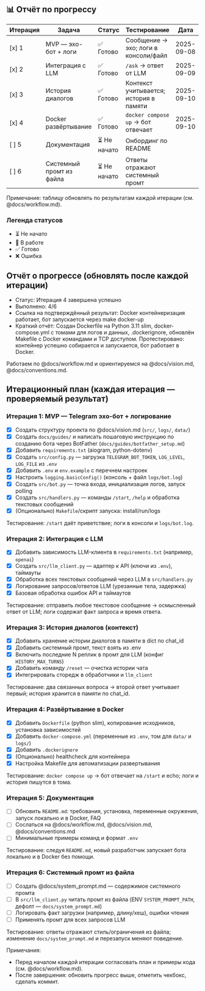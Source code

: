 ## 📊 Отчёт по прогрессу

| Итерация | Задача | Статус | Тестирование | Дата |
|----------|--------|--------|--------------|------|
| [x] 1 | MVP — эхо-бот + логи | ✅ Готово | Сообщение → эхо; логи в консоли/файл | 2025-09-08 |
| [x] 2 | Интеграция с LLM | ✅ Готово | `/ask` → ответ от LLM | 2025-09-09 |
| [x] 3 | История диалогов | ✅ Готово | Контекст учитывается; история в памяти | 2025-09-10 |
| [x] 4 | Docker развёртывание | ✅ Готово | `docker compose up` → бот отвечает | 2025-09-10 |
| [ ] 5 | Документация | ⏳ Не начато | Онбординг по README | |
| [ ] 6 | Системный промт из файла | ⏳ Не начато | Ответы отражают системный промт | |

Примечание: таблицу обновлять по результатам каждой итерации (см. @docs/workflow.md).

### Легенда статусов
- ⏳ Не начато
- 🔄 В работе  
- ✅ Готово
- ❌ Ошибка

## Отчёт о прогрессе (обновлять после каждой итерации)

- Статус: Итерация 4 завершена успешно
- Выполнено: 4/6
- Ссылка на подтверждённый результат: Docker контейнеризация работает, бот запускается через make docker-up
- Краткий отчёт: Создан Dockerfile на Python 3.11 slim, docker-compose.yml с томами для логов и данных, .dockerignore, обновлён Makefile с Docker командами и TCP доступом. Протестировано: контейнер успешно собирается и запускается, бот работает в Docker. 

Работаем по @docs/workflow.md и ориентируемся на @docs/vision.md, @docs/conventions.md.

## Итерационный план (каждая итерация — проверяемый результат)

### Итерация 1: MVP — Telegram эхо-бот + логирование
- [x] Создать структуру проекта по @docs/vision.md (`src/`, `logs/`, `data/`)
- [x] Создать `docs/guides/` и написать пошаговую инструкцию по созданию бота через BotFather (`docs/guides/botfather_setup.md`)
- [x] Добавить `requirements.txt` (aiogram, python-dotenv)
- [x] Создать `src/config.py` — загрузка `TELEGRAM_BOT_TOKEN`, `LOG_LEVEL`, `LOG_FILE` из `.env`
- [x] Добавить `.env` и `env.example` с перечнем настроек
- [x] Настроить `logging.basicConfig()` (консоль + файл `logs/bot.log`)
- [x] Создать `src/bot.py` — точка входа, инициализация логов, запуск polling
- [x] Создать `src/handlers.py` — команды `/start`, `/help` и обработка текстовых сообщений
- [x] (Опционально) `Makefile`/скрипт запуска: install/run/logs

Тестирование: `/start` даёт приветствие; логи в консоли и `logs/bot.log`.

### Итерация 2: Интеграция с LLM
- [x] Добавить зависимость LLM-клиента в `requirements.txt` (например, `openai`)
- [x] Создать `src/llm_client.py` — адаптер к API (ключи из `.env`), таймауты
- [x] Обработка всех текстовых сообщений через LLM в `src/handlers.py`
- [x] Логирование запросов/ответов LLM (урезанные тела, задержка)
- [x] Базовая обработка ошибок API и таймаутов

Тестирование: отправить любое текстовое сообщение → осмысленный ответ от LLM; логи содержат факт запроса и время ответа.

### Итерация 3: История диалогов (контекст)
- [x] Добавить хранение истории диалогов в памяти в dict по chat_id
- [x] Добавить системный промт, текст взять из .env
- [x] Включить последние N реплик в промт для LLM (конфиг `HISTORY_MAX_TURNS`)
- [x] Добавить команду `/reset` — очистка истории чата
- [x] Интегрировать сторедж в обработчики и `llm_client`

Тестирование: два связанных вопроса → второй ответ учитывает первый; история хранится в памяти по chat_id.

### Итерация 4: Развёртывание в Docker
- [x] Добавить `Dockerfile` (python slim), копирование исходников, установка зависимостей
- [x] Добавить `docker-compose.yml` (переменные из `.env`, том для `data/` и `logs/`)
- [x] Добавить `.dockerignore`
- [x] (Опционально) healthcheck для контейнера
- [x] Настройка Makefile для автоматизации развертывания

Тестирование: `docker compose up` → бот отвечает на `/start` и echo; логи и история пишутся в тома.

### Итерация 5: Документация
- [ ] Обновить `README.md`: требования, установка, переменные окружения, запуск локально и в Docker, FAQ
- [ ] Сослаться на @docs/workflow.md, @docs/vision.md, @docs/conventions.md
- [ ] Минимальные примеры команд и формат `.env`

Тестирование: следуя `README.md`, новый разработчик запускает бота локально и в Docker без помощи.

### Итерация 6: Системный промт из файла
- [ ] Создать @docs/system_prompt.md — содержимое системного промта
- [ ] В `src/llm_client.py` читать промт из файла (ENV `SYSTEM_PROMPT_PATH`, дефолт — `docs/system_prompt.md`)
- [ ] Логировать факт загрузки (например, длину/хеш), ошибки чтения
- [ ] Применять промт для всех запросов LLM

Тестирование: ответы отражают стиль/ограничения из файла; изменение `docs/system_prompt.md` и перезапуск меняют поведение.

Примечания:
- Перед началом каждой итерации согласовать план и примеры кода (см. @docs/workflow.md).
- После завершения: обновить прогресс выше, отметить чекбокс, сделать коммит.


